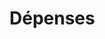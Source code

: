 # Dépenses
































































































